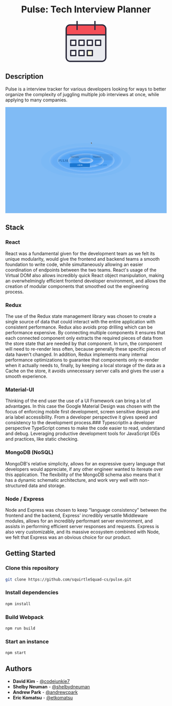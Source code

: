 <h1 align="center">Pulse: Tech Interview Planner</h1>

<p align="center">
  <img src ="./client/assets/pulse-icon.png"/>
</p>

## Description
Pulse is a interview tracker for various developers looking for ways to better organize the complexity of juggling multiple job interviews at once, while applying to many companies. 

<p align="center">
  <img src ="./client/assets/pulse-login3.gif"/>
</p>

## Stack
### React
React was a fundamental given for the development team as we felt its unique modularity, would give the frontend and backend teams a smooth foundation to write code, while simultaneously allowing an easier coordination of endpoints between the two teams. React's usage of the Virtual DOM also allows incredibly quick React object manipulation, making an overwhelmingly efficient frontend developer environment, and allows the creation of modular components that smoothed out the engineering process. 

### Redux
The use of the Redux state management library was chosen to create a single source of data that could interact with the entire application with consistent performance. Redux also avoids prop drilling which can be performance expensive. By connecting multiple components it ensures that each connected component only extracts the required pieces of data from the store state that are needed by that component. In turn, the component will need to re-render less often, because generally these specific pieces of data haven't changed. In addition, Redux implements many internal performance optimizations to guarantee that components only re-render when it actually needs to, finally, by keeping a local storage of the data as a Cache on the store, it avoids unnecessary server calls and gives the user a smooth experience.

### Material-UI
Thinking of the end user the use of a UI Framework can bring a lot of advantages. In this case the Google Material Design was chosen with the focus of enforcing mobile first development, screen sensitive design and aria label accessibility. From a developer perspective it gives speed and consistency to the development process.### TypescriptIn a developer perspective TypeScript comes to make the code easier to read, understand and debug. Leveraging productive development tools for JavaScript IDEs and practices, like static checking.

### MongoDB (NoSQL)
MongoDB's relative simplicity, allows for an expressive query language that developers would appreciate, if any other engineer wanted to itereate over this application. The flexibility of the MongoDB schema also means that it has a dynamic schematic architecture, and work very well with non-structured data and storage. 

### Node / Express
Node and Express was chosen to keep “language consistency" between the frontend and the backend, Express' incredibly versatile Middleware modules, allows for an incredibly performant server environment, and assists in performing efficient server responses and requests. Express is also very customizable, and its massive ecosystem combined with Node, we felt that Express was an obvious choice for our product. 

## Getting Started
### Clone this repository
```bash
git clone https://github.com/squirtleSquad-cs/pulse.git
```

### Install dependencies
```bash
npm install
```

### Build Webpack
```bash
npm run build
```

### Start an instance
```bash
npm start
```

## <b>Authors</b>

- **David Kim** - [@codejunkie7](https://github.com/codejunkie7)
- **Shelby Neuman** - [@shelbydneuman](https://github.com/shelbydneuman)
- **Andrew Park** - [@andrewcpark](https://github.com/andrewcpark)
- **Eric Komatsu** - [@etkomatsu](https://github.com/etkomatsu)